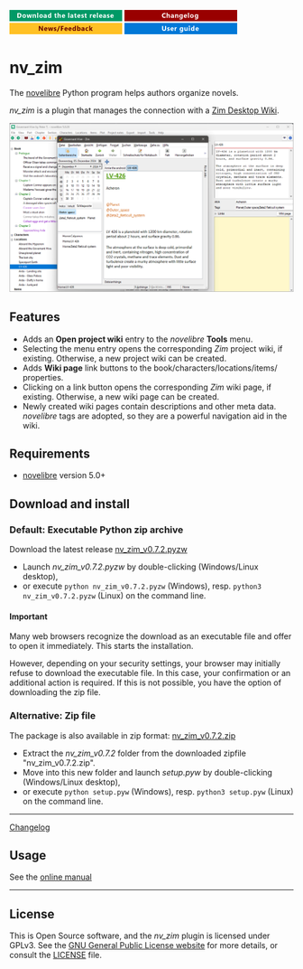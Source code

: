 [![Download the latest release](docs/img/download-button.png)](https://github.com/peter88213/nv_zim/raw/main/dist/nv_zim_v0.7.2.pyzw)
[![Changelog](docs/img/changelog-button.png)](docs/changelog.md)
[![News/Feedback](docs/img/news-button.png)](https://github.com/peter88213/novelibre/discussions)
[![Online help](docs/img/help-button.png)](https://peter88213.github.io/nvhelp-en/nv_zim/)


# nv_zim

The [novelibre](https://github.com/peter88213/novelibre/) Python program helps authors organize novels.  

*nv_zim* is a plugin that manages the connection with a [Zim Desktop Wiki](https://zim-wiki.org/).

![Screenshot](docs/Screenshots/screen01.png)

## Features

- Adds an **Open project wiki** entry to the *novelibre* **Tools** menu.
- Selecting the menu entry opens the corresponding *Zim* project wiki, if existing. 
  Otherwise, a new project wiki can be created. 
- Adds **Wiki page** link buttons to the book/characters/locations/items/ properties.
- Clicking on a link button opens the corresponding *Zim* wiki page, if existing. 
  Otherwise, a new wiki page can be created. 
- Newly created wiki pages contain descriptions and other meta data. 
  *novelibre* tags are adopted, so they are a powerful navigation aid in the wiki.

## Requirements

- [novelibre](https://github.com/peter88213/novelibre/) version 5.0+

## Download and install

### Default: Executable Python zip archive

Download the latest release [nv_zim_v0.7.2.pyzw](https://github.com/peter88213/nv_zim/raw/main/dist/nv_zim_v0.7.2.pyzw)

- Launch *nv_zim_v0.7.2.pyzw* by double-clicking (Windows/Linux desktop),
- or execute `python nv_zim_v0.7.2.pyzw` (Windows), resp. `python3 nv_zim_v0.7.2.pyzw` (Linux) on the command line.

#### Important

Many web browsers recognize the download as an executable file and offer to open it immediately. 
This starts the installation.

However, depending on your security settings, your browser may 
initially  refuse  to download the executable file. 
In this case, your confirmation or an additional action is required. 
If this is not possible, you have the option of downloading 
the zip file. 


### Alternative: Zip file

The package is also available in zip format: [nv_zim_v0.7.2.zip](https://github.com/peter88213/nv_zim/raw/main/dist/nv_zim_v0.7.2.zip)

- Extract the *nv_zim_v0.7.2* folder from the downloaded zipfile "nv_zim_v0.7.2.zip".
- Move into this new folder and launch *setup.pyw* by double-clicking (Windows/Linux desktop), 
- or execute `python setup.pyw` (Windows), resp. `python3 setup.pyw` (Linux) on the command line.

---

[Changelog](docs/changelog.md)

## Usage

See the [online manual](https://peter88213.github.io/nvhelp-en/nv_zim/)

---

## License

This is Open Source software, and the *nv_zim* plugin is licensed under GPLv3. See the
[GNU General Public License website](https://www.gnu.org/licenses/gpl-3.0.en.html) for more
details, or consult the [LICENSE](https://github.com/peter88213/nv_zim/blob/main/LICENSE) file.
